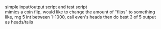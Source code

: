 simple input/output script and test script  
mimics a coin flip, would like to change the amount of "flips" to something like, rng 5 int between 1-1000, call even's heads then do best 3 of 5 output as heads/tails
